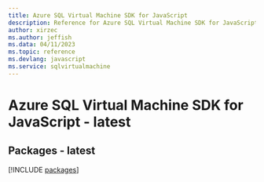 ```yaml
---
title: Azure SQL Virtual Machine SDK for JavaScript
description: Reference for Azure SQL Virtual Machine SDK for JavaScript
author: xirzec
ms.author: jeffish
ms.data: 04/11/2023
ms.topic: reference
ms.devlang: javascript
ms.service: sqlvirtualmachine
---
```

# Azure SQL Virtual Machine SDK for JavaScript - latest
## Packages - latest
[!INCLUDE [packages](sql-virtual-machine-index.md)]